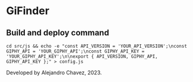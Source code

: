 # GiFinder

## Build and deploy command

```
cd src/js && echo -e "const API_VERSION = 'YOUR_API_VERSION';\nconst GIPHY_API = 'YOUR_GIPHY_API';\nconst GIPHY_API_KEY = 'YOUR_GIPHY_API_KEY';\n\nexport { API_VERSION, GIPHY_API, GIPHY_API_KEY };" > config.js
```
Developed by Alejandro Chavez, 2023.
